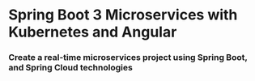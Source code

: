 # Spring Boot 3 Microservices with Kubernetes and Angular #
### Create a real-time microservices project using Spring Boot, and Spring Cloud technologies ###
